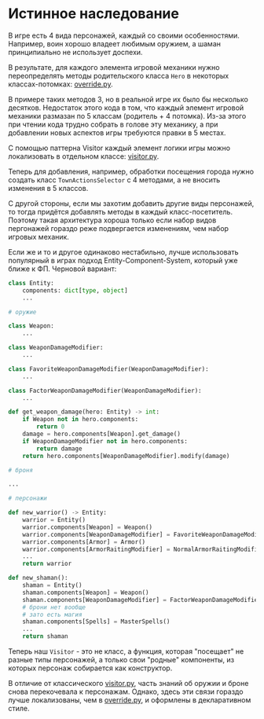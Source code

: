 # Истинное наследование
В игре есть 4 вида персонажей, каждый со своими особенностями.
Например, воин хорошо владеет любимым оружием,
а шаман принципиально не использует доспехи.

В результате, для каждого элемента игровой механики нужно переопределять
методы родительского класса `Hero` в некоторых классах-потомках:
[override.py](override.py).

В примере таких методов 3, но в реальной игре их было бы несколько десятков.
Недостаток этого кода в том, что каждый элемент игровой механики
размазан по 5 классам (родитель + 4 потомка).
Из-за этого при чтении кода трудно собрать в голове эту механику,
а при добавлении новых аспектов игры требуются правки в 5 местах.

С помощью паттерна Visitor каждый элемент логики игры
можно локализовать в отдельном классе: [visitor.py](visitor.py).

Теперь для добавления, например, обработки посещения города нужно создать класс
`TownActionsSelector` с 4 методами, а не вносить изменения в 5 классов.

С другой стороны, если мы захотим добавить другие виды персонажей,
то тогда придётся добавлять методы в каждый класс-посетитель.
Поэтому такая архитектура хороша только если набор видов пергонажей
гораздо реже подвергается изменениям, чем набор игровых механик.

Если же и то и другое одинаково нестабильно,
лучше использовать популярный в играх подход Entity-Component-System,
который уже ближе к ФП.
Черновой вариант:
```Python
class Entity:
    components: dict[type, object]
    ...

# оружие

class Weapon:
    ...

class WeaponDamageModifier:
    ...

class FavoriteWeaponDamageModifier(WeaponDamageModifier):
    ...

class FactorWeaponDamageModifier(WeaponDamageModifier):
    ...

def get_weapon_damage(hero: Entity) -> int:
    if Weapon not in hero.components:
        return 0
    damage = hero.components[Weapon].get_damage()
    if WeaponDamageModifier not in hero.components:
        return damage
    return hero.components[WeaponDamageModifier].modify(damage)

# броня

...

# персонажи

def new_warrior() -> Entity:
    warrior = Entity()
    warrior.components[Weapon] = Weapon()
    warrior.components[WeaponDamageModifier] = FavoriteWeaponDamageModifier("sword")
    warrior.components[Armor] = Armor()
    warrior.components[ArmorRaitingModifier] = NormalArmorRaitingModifier()
    ...
    return warrior

def new_shaman():
    shaman = Entity()
    shaman.components[Weapon] = Weapon()
    shaman.components[WeaponDamageModifier] = FactorWeaponDamageModifier(0.7)
    # брони нет вообще
    # зато есть магия
    shaman.components[Spells] = MasterSpells()
    ...
    return shaman
```

Теперь наш `Visitor` - это не класс, а функция,
которая "посещает" не разные типы персонажей,
а только свои "родные" компоненты,
из которых персонаж собирается как конструктор.

В отличие от классического [visitor.py](visitor.py),
часть знаний об оружии и броне снова перекочевала к персонажам.
Однако, здесь эти связи гораздо лучше локализованы,
чем в [override.py](override.py), и оформлены в декларативном стиле.
